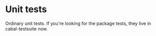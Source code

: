 Unit tests
==========

Ordinary unit tests.  If you're looking for the package tests,
they live in cabal-testsuite now.
